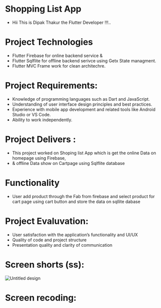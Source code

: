 # Shopping List App
- Hii This is Dipak Thakur the Flutter Developer !!!..
# Project Technologies
- Flutter Firebase for online backend service &
- Flutter Sqlflite for offline backend serivce using Getx State managment.
- Flutter MVC Frame work for clean architechre.
# Project Requirements:
- Knowledge of programming languages such as Dart and JavaScript.
- Understanding of user interface design principles and best practices.
- Experience with mobile app development and related tools like Android Studio or VS Code.
- Ability to work independently.
# Project Delivers :
- This project worked on Shoping list App which is get the online Data on homepage using Firebase,
- & offline Data show on Cartpage using Sqlflite database
# Functionality
- User add product through the Fab from firebase and select  product for cart page using  cart button and store the data on sqllite dabase
# Project Evaluvation:
- User satisfaction with the application’s functionality and UI/UX
- Quality of code and project structure
- Presentation quality and clarity of communication
# Screen shorts (ss):
![Untitled design](https://github.com/dhyeyr/shopping_list_app/assets/143472343/e1da3c9c-4d79-4a2f-83e4-449d0bbe19db)

# Screen recoding:



